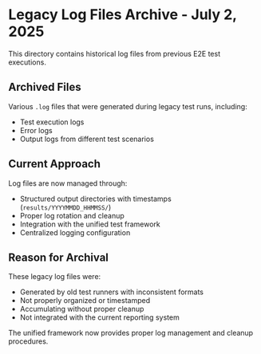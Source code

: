 # Legacy Log Files Archive - July 2, 2025

This directory contains historical log files from previous E2E test executions.

## Archived Files

Various `.log` files that were generated during legacy test runs, including:
- Test execution logs
- Error logs
- Output logs from different test scenarios

## Current Approach

Log files are now managed through:
- Structured output directories with timestamps (`results/YYYYMMDD_HHMMSS/`)
- Proper log rotation and cleanup
- Integration with the unified test framework
- Centralized logging configuration

## Reason for Archival

These legacy log files were:
- Generated by old test runners with inconsistent formats
- Not properly organized or timestamped
- Accumulating without proper cleanup
- Not integrated with the current reporting system

The unified framework now provides proper log management and cleanup procedures.